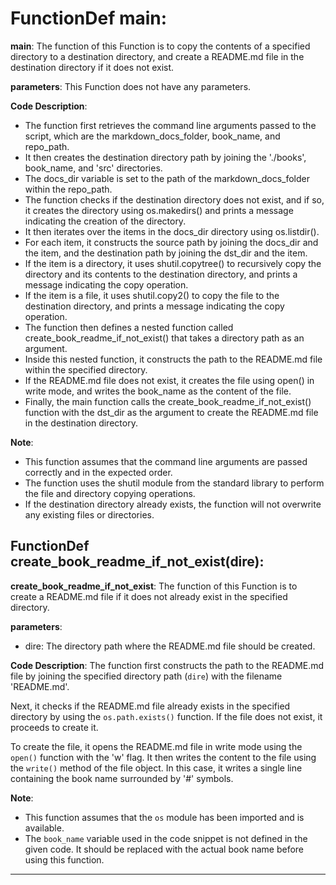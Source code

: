 # FunctionDef main:
**main**: The function of this Function is to copy the contents of a specified directory to a destination directory, and create a README.md file in the destination directory if it does not exist.

**parameters**: This Function does not have any parameters.

**Code Description**: 
- The function first retrieves the command line arguments passed to the script, which are the markdown_docs_folder, book_name, and repo_path.
- It then creates the destination directory path by joining the './books', book_name, and 'src' directories.
- The docs_dir variable is set to the path of the markdown_docs_folder within the repo_path.
- The function checks if the destination directory does not exist, and if so, it creates the directory using os.makedirs() and prints a message indicating the creation of the directory.
- It then iterates over the items in the docs_dir directory using os.listdir().
- For each item, it constructs the source path by joining the docs_dir and the item, and the destination path by joining the dst_dir and the item.
- If the item is a directory, it uses shutil.copytree() to recursively copy the directory and its contents to the destination directory, and prints a message indicating the copy operation.
- If the item is a file, it uses shutil.copy2() to copy the file to the destination directory, and prints a message indicating the copy operation.
- The function then defines a nested function called create_book_readme_if_not_exist() that takes a directory path as an argument.
- Inside this nested function, it constructs the path to the README.md file within the specified directory.
- If the README.md file does not exist, it creates the file using open() in write mode, and writes the book_name as the content of the file.
- Finally, the main function calls the create_book_readme_if_not_exist() function with the dst_dir as the argument to create the README.md file in the destination directory.

**Note**: 
- This function assumes that the command line arguments are passed correctly and in the expected order.
- The function uses the shutil module from the standard library to perform the file and directory copying operations.
- If the destination directory already exists, the function will not overwrite any existing files or directories.
## FunctionDef create_book_readme_if_not_exist(dire):
**create_book_readme_if_not_exist**: The function of this Function is to create a README.md file if it does not already exist in the specified directory.

**parameters**: 
- dire: The directory path where the README.md file should be created.

**Code Description**:
The function first constructs the path to the README.md file by joining the specified directory path (`dire`) with the filename 'README.md'. 

Next, it checks if the README.md file already exists in the specified directory by using the `os.path.exists()` function. If the file does not exist, it proceeds to create it.

To create the file, it opens the README.md file in write mode using the `open()` function with the 'w' flag. It then writes the content to the file using the `write()` method of the file object. In this case, it writes a single line containing the book name surrounded by '#' symbols.

**Note**: 
- This function assumes that the `os` module has been imported and is available.
- The `book_name` variable used in the code snippet is not defined in the given code. It should be replaced with the actual book name before using this function.
***
